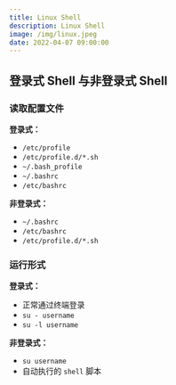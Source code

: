 ```yaml
---
title: Linux Shell
description: Linux Shell
image: /img/linux.jpeg
date: 2022-04-07 09:00:00
---
```



## 登录式 Shell 与非登录式 Shell

### 读取配置文件

**登录式：**
- `/etc/profile`
- `/etc/profile.d/*.sh`
- `~/.bash_profile`
- `~/.bashrc`
- `/etc/bashrc`

**非登录式：**
- `~/.bashrc`
- `/etc/bashrc`
- `/etc/profile.d/*.sh`

### 运行形式

**登录式：**
- 正常通过终端登录
- `su - username`
- `su -l username`

**非登录式：**
- `su username`
- 自动执行的 `shell` 脚本